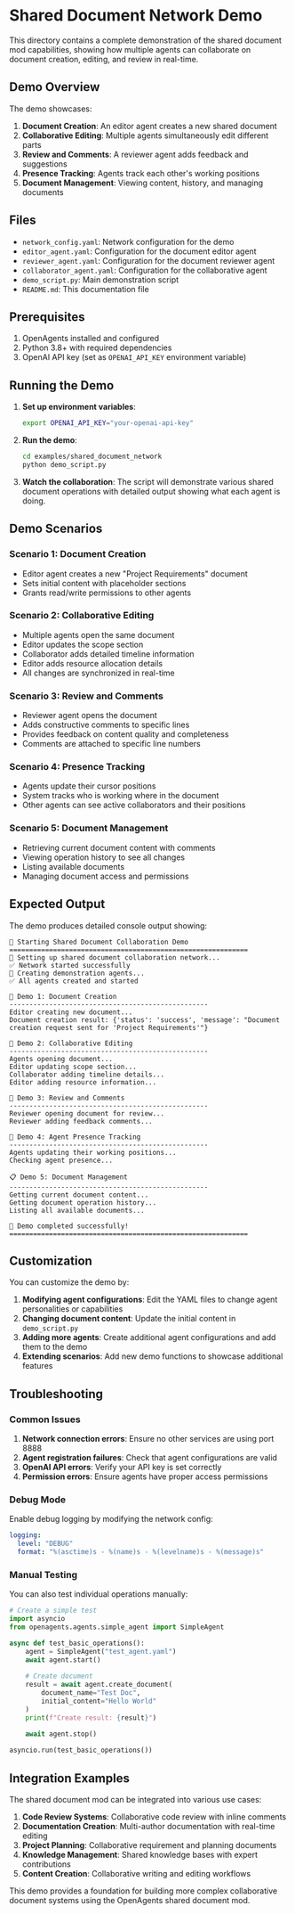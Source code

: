 # Shared Document Network Demo

This directory contains a complete demonstration of the shared document mod capabilities, showing how multiple agents can collaborate on document creation, editing, and review in real-time.

## Demo Overview

The demo showcases:

1. **Document Creation**: An editor agent creates a new shared document
2. **Collaborative Editing**: Multiple agents simultaneously edit different parts
3. **Review and Comments**: A reviewer agent adds feedback and suggestions
4. **Presence Tracking**: Agents track each other's working positions
5. **Document Management**: Viewing content, history, and managing documents

## Files

- `network_config.yaml`: Network configuration for the demo
- `editor_agent.yaml`: Configuration for the document editor agent
- `reviewer_agent.yaml`: Configuration for the document reviewer agent  
- `collaborator_agent.yaml`: Configuration for the collaborative agent
- `demo_script.py`: Main demonstration script
- `README.md`: This documentation file

## Prerequisites

1. OpenAgents installed and configured
2. Python 3.8+ with required dependencies
3. OpenAI API key (set as `OPENAI_API_KEY` environment variable)

## Running the Demo

1. **Set up environment variables**:
   ```bash
   export OPENAI_API_KEY="your-openai-api-key"
   ```

2. **Run the demo**:
   ```bash
   cd examples/shared_document_network
   python demo_script.py
   ```

3. **Watch the collaboration**:
   The script will demonstrate various shared document operations with detailed output showing what each agent is doing.

## Demo Scenarios

### Scenario 1: Document Creation
- Editor agent creates a new "Project Requirements" document
- Sets initial content with placeholder sections
- Grants read/write permissions to other agents

### Scenario 2: Collaborative Editing
- Multiple agents open the same document
- Editor updates the scope section
- Collaborator adds detailed timeline information
- Editor adds resource allocation details
- All changes are synchronized in real-time

### Scenario 3: Review and Comments
- Reviewer agent opens the document
- Adds constructive comments to specific lines
- Provides feedback on content quality and completeness
- Comments are attached to specific line numbers

### Scenario 4: Presence Tracking
- Agents update their cursor positions
- System tracks who is working where in the document
- Other agents can see active collaborators and their positions

### Scenario 5: Document Management
- Retrieving current document content with comments
- Viewing operation history to see all changes
- Listing available documents
- Managing document access and permissions

## Expected Output

The demo produces detailed console output showing:

```
🎯 Starting Shared Document Collaboration Demo
============================================================
🚀 Setting up shared document collaboration network...
✅ Network started successfully
👥 Creating demonstration agents...
✅ All agents created and started

📝 Demo 1: Document Creation
--------------------------------------------------
Editor creating new document...
Document creation result: {'status': 'success', 'message': "Document creation request sent for 'Project Requirements'"}

🤝 Demo 2: Collaborative Editing
--------------------------------------------------
Agents opening document...
Editor updating scope section...
Collaborator adding timeline details...
Editor adding resource information...

💬 Demo 3: Review and Comments
--------------------------------------------------
Reviewer opening document for review...
Reviewer adding feedback comments...

👀 Demo 4: Agent Presence Tracking
--------------------------------------------------
Agents updating their working positions...
Checking agent presence...

📋 Demo 5: Document Management
--------------------------------------------------
Getting current document content...
Getting document operation history...
Listing all available documents...

🎉 Demo completed successfully!
============================================================
```

## Customization

You can customize the demo by:

1. **Modifying agent configurations**: Edit the YAML files to change agent personalities or capabilities
2. **Changing document content**: Update the initial content in `demo_script.py`
3. **Adding more agents**: Create additional agent configurations and add them to the demo
4. **Extending scenarios**: Add new demo functions to showcase additional features

## Troubleshooting

### Common Issues

1. **Network connection errors**: Ensure no other services are using port 8888
2. **Agent registration failures**: Check that agent configurations are valid
3. **OpenAI API errors**: Verify your API key is set correctly
4. **Permission errors**: Ensure agents have proper access permissions

### Debug Mode

Enable debug logging by modifying the network config:

```yaml
logging:
  level: "DEBUG"
  format: "%(asctime)s - %(name)s - %(levelname)s - %(message)s"
```

### Manual Testing

You can also test individual operations manually:

```python
# Create a simple test
import asyncio
from openagents.agents.simple_agent import SimpleAgent

async def test_basic_operations():
    agent = SimpleAgent("test_agent.yaml")
    await agent.start()
    
    # Create document
    result = await agent.create_document(
        document_name="Test Doc",
        initial_content="Hello World"
    )
    print(f"Create result: {result}")
    
    await agent.stop()

asyncio.run(test_basic_operations())
```

## Integration Examples

The shared document mod can be integrated into various use cases:

1. **Code Review Systems**: Collaborative code review with inline comments
2. **Documentation Creation**: Multi-author documentation with real-time editing
3. **Project Planning**: Collaborative requirement and planning documents
4. **Knowledge Management**: Shared knowledge bases with expert contributions
5. **Content Creation**: Collaborative writing and editing workflows

This demo provides a foundation for building more complex collaborative document systems using the OpenAgents shared document mod.
